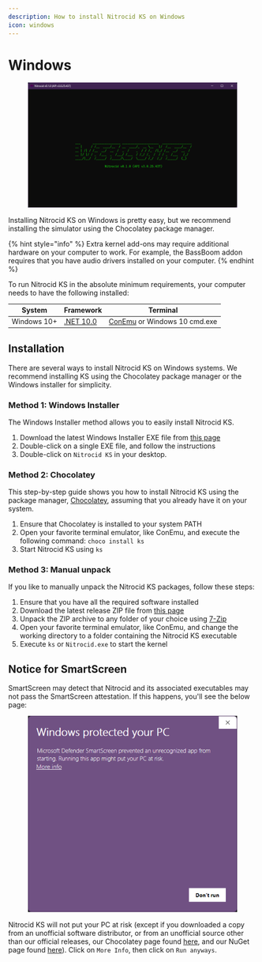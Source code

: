 ```yaml
---
description: How to install Nitrocid KS on Windows
icon: windows
---
```


# Windows

<figure><img src="../../.gitbook/assets/001-welcome.png" alt=""><figcaption></figcaption></figure>

Installing Nitrocid KS on Windows is pretty easy, but we recommend installing the simulator using the Chocolatey package manager.

{% hint style="info" %}
Extra kernel add-ons may require additional hardware on your computer to work. For example, the BassBoom addon requires that you have audio drivers installed on your computer.
{% endhint %}

To run Nitrocid KS in the absolute minimum requirements, your computer needs to have the following installed:

| System      | Framework                                                            | Terminal                                                  |
| ----------- | -------------------------------------------------------------------- | --------------------------------------------------------- |
| Windows 10+ | [.NET 10.0](https://dotnet.microsoft.com/en-us/download/dotnet/10.0) | [ConEmu](https://conemu.github.io/) or Windows 10 cmd.exe |

## Installation

There are several ways to install Nitrocid KS on Windows systems. We recommend installing KS using the Chocolatey package manager or the Windows installer for simplicity.

### Method 1: Windows Installer

The Windows Installer method allows you to easily install Nitrocid KS.

1. Download the latest Windows Installer EXE file from [this page](https://github.com/Aptivi/Kernel-Simulator/releases)
2. Double-click on a single EXE file, and follow the instructions
3. Double-click on `Nitrocid KS` in your desktop.

### Method 2: Chocolatey

This step-by-step guide shows you how to install Nitrocid KS using the package manager, [Chocolatey](https://chocolatey.org/install), assuming that you already have it on your system.

1. Ensure that Chocolatey is installed to your system PATH
2. Open your favorite terminal emulator, like ConEmu, and execute the following command: `choco install ks`
3. Start Nitrocid KS using `ks`

### Method 3: Manual unpack

If you like to manually unpack the Nitrocid KS packages, follow these steps:

1. Ensure that you have all the required software installed
2. Download the latest release ZIP file from [this page](https://github.com/Aptivi/Kernel-Simulator/releases)
3. Unpack the ZIP archive to any folder of your choice using [7-Zip](https://7-zip.org/)
4. Open your favorite terminal emulator, like ConEmu, and change the working directory to a folder containing the Nitrocid KS executable
5. Execute `ks` or `Nitrocid.exe` to start the kernel

## Notice for SmartScreen

SmartScreen may detect that Nitrocid and its associated executables may not pass the SmartScreen attestation. If this happens, you'll see the below page:

<figure><img src="../../.gitbook/assets/image (5).png" alt=""><figcaption></figcaption></figure>

Nitrocid KS will not put your PC at risk (except if you downloaded a copy from an unofficial software distributor, or from an unofficial source other than our official releases, our Chocolatey page found [here](https://community.chocolatey.org/packages/KS), and our NuGet page found [here](https://www.nuget.org/packages/KS/)). Click on `More Info`, then click on `Run anyways`.
